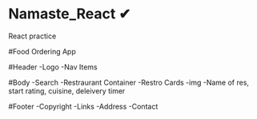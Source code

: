 # Namaste_React ✔

React practice

#Food Ordering App

#Header
-Logo
-Nav Items

#Body
-Search
-Restraurant Container
-Restro Cards
-img
-Name of res, start rating, cuisine, deleivery timer

#Footer
-Copyright
-Links
-Address
-Contact
